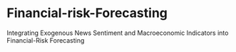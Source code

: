 # Financial-risk-Forecasting
Integrating Exogenous News Sentiment and Macroeconomic Indicators  into Financial-Risk Forecasting
